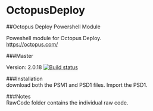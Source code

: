 # OctopusDeploy
##Octopus Deploy Powershell Module

Poweshell module for Octopus Deploy.  
https://octopus.com/

###Master

Version: 2.0.18
[![Build status](https://ci.appveyor.com/api/projects/status/ywqa6uoqeru4y2el/branch/master?svg=true)](https://ci.appveyor.com/project/jeffbuenting/octopusdeploy/branch/master)

###Installation   
download both the PSM1 and PSD1 files. Import the PSD1.

###Notes   
RawCode folder contains the individual raw code.

